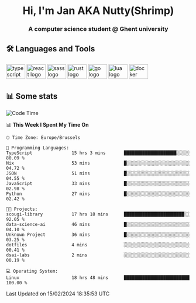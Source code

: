 <h1 align="center">Hi, I'm Jan AKA Nutty(Shrimp)</h1>
<h3 align="center">A computer science student @ Ghent university</h3>

<h2 align="left">🛠️ Languages and Tools</h2>

###

<div align="left">
  <img src="https://cdn.jsdelivr.net/gh/devicons/devicon/icons/typescript/typescript-original.svg" height="40" width="52" alt="typescript logo"  />
  <img src="https://cdn.jsdelivr.net/gh/devicons/devicon/icons/react/react-original.svg" height="40" width="52" alt="react logo"  />
  <img src="https://cdn.jsdelivr.net/gh/devicons/devicon/icons/sass/sass-original.svg" height="40" width="52" alt="sass logo"  />
  <img src="https://cdn.jsdelivr.net/gh/devicons/devicon/icons/rust/rust-plain.svg" height="40" width="52" alt="rust logo"  />
  <img src="https://cdn.jsdelivr.net/gh/devicons/devicon/icons/go/go-original.svg" height="40" width="52" alt="go logo"  />
  <img src="https://cdn.jsdelivr.net/gh/devicons/devicon/icons/lua/lua-original.svg" height="40" width="52" alt="lua logo"  />
  <img src="https://cdn.jsdelivr.net/gh/devicons/devicon/icons/docker/docker-original.svg" height="40" width="52" alt="docker logo"  />
</div>

<h2>📊 Some stats</h2>

<!--START_SECTION:waka-->
![Code Time](http://img.shields.io/badge/Code%20Time-4%2C202%20hrs%2055%20mins-blue)

📊 **This Week I Spent My Time On** 

```text
🕑︎ Time Zone: Europe/Brussels

💬 Programming Languages: 
TypeScript               15 hrs 3 mins       ████████████████████░░░░░   80.09 % 
Nix                      53 mins             █░░░░░░░░░░░░░░░░░░░░░░░░   04.72 % 
JSON                     51 mins             █░░░░░░░░░░░░░░░░░░░░░░░░   04.55 % 
JavaScript               33 mins             █░░░░░░░░░░░░░░░░░░░░░░░░   02.98 % 
Python                   27 mins             █░░░░░░░░░░░░░░░░░░░░░░░░   02.42 % 

🐱‍💻 Projects: 
scougi-library           17 hrs 18 mins      ███████████████████████░░   92.05 % 
data-science-ai          46 mins             █░░░░░░░░░░░░░░░░░░░░░░░░   04.10 % 
Unknown Project          36 mins             █░░░░░░░░░░░░░░░░░░░░░░░░   03.25 % 
dotfiles                 4 mins              ░░░░░░░░░░░░░░░░░░░░░░░░░   00.41 % 
dsai-labs                2 mins              ░░░░░░░░░░░░░░░░░░░░░░░░░   00.19 % 

💻 Operating System: 
Linux                    18 hrs 48 mins      █████████████████████████   100.00 % 
```


 Last Updated on 15/02/2024 18:35:53 UTC
<!--END_SECTION:waka-->
